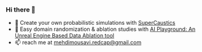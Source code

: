 ### Hi there 👋

<!--
**MMehdiMousavi/MMehdiMousavi** is a ✨ _special_ ✨ repository because its `README.md` (this file) appears on your GitHub profile. -->

- 🔭 Create your own probabilistic simulations with [SuperCaustics](https://github.com/MMehdiMousavi/SuperCaustics)
- 👋 Easy domain randomization & ablation studies with [AI Playground: An Unreal Engine Based Data Ablation tool](https://github.com/MMehdiMousavi/AIP)
- 📫 reach me at mehdimousavi.redcap@gmail.com

